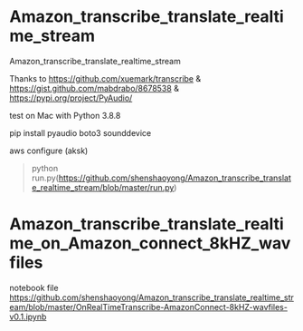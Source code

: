 # Amazon_transcribe_translate_realtime_stream
Amazon_transcribe_translate_realtime_stream

Thanks to https://github.com/xuemark/transcribe & https://gist.github.com/mabdrabo/8678538 & https://pypi.org/project/PyAudio/

test on Mac with Python 3.8.8

pip install pyaudio boto3 sounddevice

aws configure (aksk)

>python run.py(https://github.com/shenshaoyong/Amazon_transcribe_translate_realtime_stream/blob/master/run.py)

# Amazon_transcribe_translate_realtime_on_Amazon_connect_8kHZ_wav files
notebook file https://github.com/shenshaoyong/Amazon_transcribe_translate_realtime_stream/blob/master/OnRealTimeTranscribe-AmazonConnect-8kHZ-wavfiles-v0.1.ipynb
